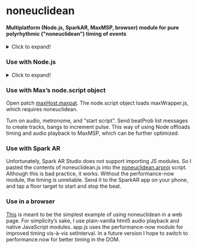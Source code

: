 # noneuclidean
#### Multiplatform (Node.js, SparkAR, MaxMSP, browser) module for pure polyrhythmic ("noneuclidean") timing of events

<details>
  <summary>Click to expand!</summary>


Most of the world’s music is constructed on repeated patterns, typically between 2 and 40 seconds long. These are subdivided into smaller patterns among several voices to create rhythmic structures. In some West African traditional music, the resulting syncopation is so complex that it’s impossible to determine which beat is the beginning of the pattern, but it does repeat. Drum machine programming in the early 2000’s produced an algorithmic style called “Euclidean Rhythm”. This is typically based on a contant pulse, with every subrhythm consisting of an even number of pulses. However, even with the complexity of multiple tracks and unusual ratios, the pattern still repeats.

Much of my [_music_](https://open.spotify.com/album/75d3xe3MOsnwrOg5mn79tU) is generated using algorithmic rhythms for which there is no overall repeating pattern. This works well for dancers, who often disregard composed rhythmic patterns, preferring to count their own phrasing on top of the pulse. To contrast my approach with Euclidean Rhythm, I playfully call my algorithm "non-Euclidean".

The JavaScript module “noneuclidean.js” implements one object, "Track", which has a method “play”. To instantiate a new Track, one includes an argument with is an array of probabilities whose sum is 1. The play method uses a random function to select one element of the array, based on its relative probability. If the 0th element of the array is chosen, the number of beats is 1; if the first element is chosen, the number of beats is 2, etc. Each time play() is called a beat is counted, and when the count reaches the chosen beat number, a new number is randomly selected. Most of the time, play() returns 0, but when a new beat count has started, play() returns 1.

By instantiating multiple tracks, polyrhythms are created. Since each track is calling its own play method and storing its own internal state, the tracks rarely start on the same beat. Thus there is no overall repeating pattern.

This repository includes four use cases of the module. Each case provides a method to create multiple tracks and call the play method. For each track, if play() returns 1, the caller will play a sound. In the first two cases, node.js and MaxMSP’s hosting of node.js, the noneucliden module is installed using the [published version](https://www.npmjs.com/package/noneuclidean) of the module. The html version uses a native JavaScript module, which requires adding "export" at the beginning of the code and deleting the “exports.” from the end of the code in order to convert noneuclidean.js to noneuclidean.mjs. The Spark AR Studio version does not allow importing modules, so the module code must be pasted into the main script, again with the exports deleted.

A timer (beat()) calls play(), which then calls a sound player when the track's play() returns 1. This makes the demos easy to understand, but since JavaScript is single-threaded, there can be timing issues. One should therefore use track.play() to decide in advance which tracks play, so that the exact timing would be independent of the noneuclidean.js execution time. app.js uses the performance-now module for improved timing vis-à-vis setInterval.

</details>

### Use with Node.js

<details>
  <summary>Click to expand!</summary>
    
In your terminal, install noneuclidean module, the performance-now module, and your choice of sound player:

    npm install noneuclidean;
    npm install performance-now;
    npm install node-wav-player;

In your node app:

    const track = require('noneuclidean');
    const player = require('node-wav-player');
    const now = require('performance-now');
    
A track takes one parameter, "beatProb", an array of the relative probability (0.0 - 1.0) that a beat count (index + 1) will be chosen.

Define instruments:

    class Instrument    {
        constructor(path) {
            this.path = path;
        }
        play = () => {
            hit(path);
        }
    }
    
"path" is the relative path to a sound file to play.

"hit" is a function to play the sound:

    const hit = (path) => {
        player.play({
            path: path,
        }).then(() => {
            // console.log('play start.');
        }).catch((error) => {
            console.error(error);
        });
    }

• Create an array of instrument parameters:

    instParams = 
    ['./snd/808_Clap.m4a',
    './snd/808_Closed_HH.m4a',
    './snd/808_Kick_x3.m4a',
    './snd/808_Snare_1.m4a']  
    
• Create arrays of Instrument & Track objects:

    const trackCount = 2;
    var instruments = [];
    var tracks = [];
    for (i = 0; i < trackCount; i++)    {
        let newInstrument = new Instrument(instParams[i][0]);
        instruments.push(newInstrument);
        let newTrack = new track.Track([.33, .33, .33]);
        newTrack.play();   // side effect sets initial track count length without generating note
        tracks.push(newTrack);
    }
    
• Define "beat" to generate pulse, call noneucledean Track.play method, and play instrument:

    let start = now();
    let elapsed = 0;
    let time = 0;
    let diff = 0;
    
    let start = now();
    let elapsed = 0;
    let time = 0;
    let diff = 0;

    const beat = () => {
        function instance() {
            time += 125;
            for (j = 0; j < trackCount; j++) {
                if (tracks[j].play() == 1) {
                    hit(instruments[j].path);
                };
            }
            diff = (now() - start) - time;
            setTimeout(instance, (125 - diff));
        }
        setTimeout(instance, 125);
    }
                                       
Finally:

    beat();
</details>

### Use with Max’s node.script object
    
Open patch [maxHost.maxpat](maxhost/). The node.script object loads maxWrapper.js, which requires noneuclidean. 
 
Turn on audio, metronome, and "start script". Send beatProb list messages to create tracks, bangs to increment pulse. This way of using Node offloads timing and audio playback to MaxMSP, which can be further optimized.
### Use with Spark AR

Unfortunately, Spark AR Studio does not support importing JS modules. So I pasted the contents of noneuclidean.js into the [noneuclidean.arproj](spark/) script. Although this is bad practice, it works. Without the performance-now module, the timing is unreliable. Send it to the SparkAR app on your phone, and tap a floor target to start and stop the beat.

### Use in a browser

[This](https://lessstuck.github.io/noneuclidean/) is meant to be the simplest example of using noneuclidean in a web page. For simplicity’s sake, I use plain-vanilla html5 audio playback and native JavaScript modules. app.js uses the performance-now module for improved timing vis-à-vis setInterval. In a future version I hope to switch to performance.now for better timing in the DOM.
